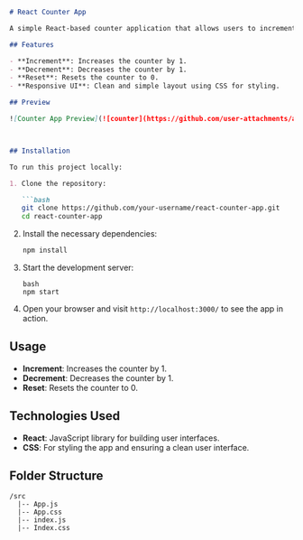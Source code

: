 ```markdown
# React Counter App

A simple React-based counter application that allows users to increment, decrement, and reset a counter value. This project demonstrates basic React concepts such as state management with the `useState` hook and handling user interactions with buttons.

## Features

- **Increment**: Increases the counter by 1.
- **Decrement**: Decreases the counter by 1.
- **Reset**: Resets the counter to 0.
- **Responsive UI**: Clean and simple layout using CSS for styling.

## Preview

![Counter App Preview](![counter](https://github.com/user-attachments/assets/ab2f411b-7e60-470d-8798-31804b3d9eec))



## Installation

To run this project locally:

1. Clone the repository:

   ```bash
   git clone https://github.com/your-username/react-counter-app.git
   cd react-counter-app
```

2. Install the necessary dependencies:

   ```bash
   npm install
   ```

3. Start the development server:

   ```
   bash
   npm start
   ```

4. Open your browser and visit `http://localhost:3000/` to see the app in action.

## Usage

- **Increment**: Increases the counter by 1.
- **Decrement**: Decreases the counter by 1.
- **Reset**: Resets the counter to 0.

## Technologies Used

- **React**: JavaScript library for building user interfaces.
- **CSS**: For styling the app and ensuring a clean user interface.

## Folder Structure

```
/src
  |-- App.js        
  |-- App.css       
  |-- index.js 
  |-- Index.css
```


